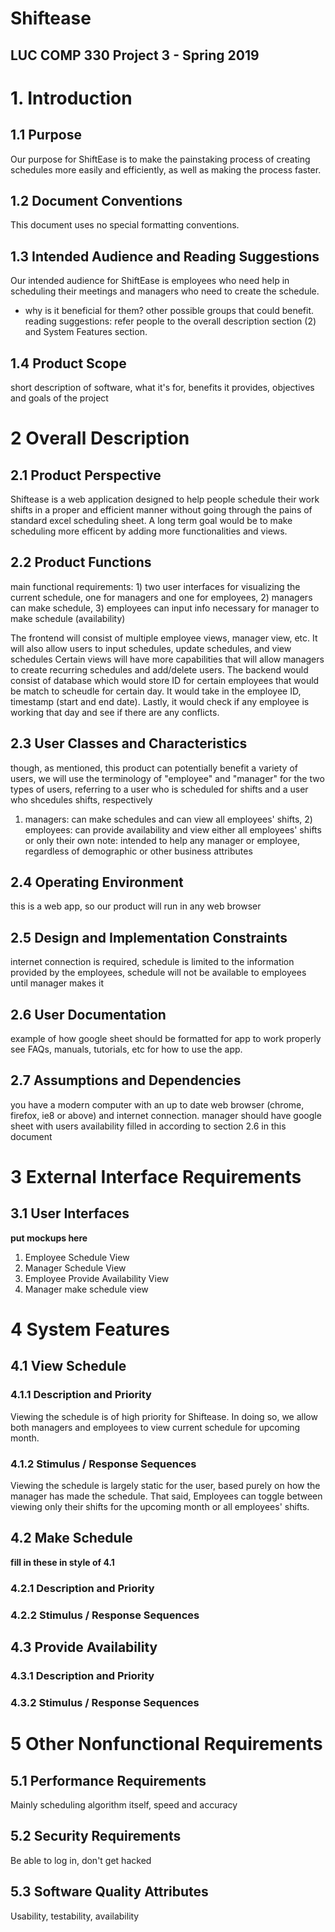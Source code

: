 ﻿# Shiftease

## LUC COMP 330 Project 3 - Spring 2019

# 1. Introduction

## 1.1 Purpose

Our purpose for ShiftEase is to make the painstaking process of creating schedules more easily and efficiently, as well as making the process faster.

## 1.2 Document Conventions

This document uses no special formatting conventions.

## 1.3 Intended Audience and Reading Suggestions

Our intended audience for ShiftEase is employees who need help in scheduling their meetings and managers who need to create the schedule.

- why is it beneficial for them? other possible groups that could benefit.
  reading suggestions: refer people to the overall description section (2) and System Features section.

## 1.4 Product Scope

short description of software, what it's for, benefits it provides, objectives and goals of the project

# 2 Overall Description

## 2.1 Product Perspective

Shiftease is a web application designed to help people schedule their work shifts in a proper and efficient manner without going through the pains of standard excel scheduling sheet. A long term goal would be to make scheduling more efficent by adding more functionalities and views. 

## 2.2 Product Functions

main functional requirements: 1) two user interfaces for visualizing the current schedule, one for managers and one for employees, 2) managers can make schedule, 3) employees can input info necessary for manager to make schedule (availability)

The frontend will consist of multiple employee views, manager view, etc. It will also allow users to input schedules, update schedules, and view schedules Certain views will have more capabilities that will allow managers to create recurring schedules and add/delete users. The backend would consist of database which would store ID for certain employees that would be match to scheudle for certain day. It would take in the employee ID, timestamp (start and end date). Lastly, it would check if any employee is working that day and see if there are any conflicts. 

## 2.3 User Classes and Characteristics

though, as mentioned, this product can potentially benefit a variety of users, we will use the terminology of "employee" and "manager" for the two types of users, referring to a user who is scheduled for shifts and a user who shcedules shifts, respectively

1. managers: can make schedules and can view all employees' shifts, 2) employees: can provide availability and view either all employees' shifts or only their own
   note: intended to help any manager or employee, regardless of demographic or other business attributes

## 2.4 Operating Environment

this is a web app, so our product will run in any web browser

## 2.5 Design and Implementation Constraints

internet connection is required, schedule is limited to the information provided by the employees, schedule will not be available to employees until manager makes it

## 2.6 User Documentation

example of how google sheet should be formatted for app to work properly
see FAQs, manuals, tutorials, etc for how to use the app.

## 2.7 Assumptions and Dependencies

you have a modern computer with an up to date web browser (chrome, firefox, ie8 or above) and internet connection.
manager should have google sheet with users availability filled in according to section 2.6 in this document

# 3 External Interface Requirements

## 3.1 User Interfaces

**put mockups here**

1. Employee Schedule View
2. Manager Schedule View
3. Employee Provide Availability View
4. Manager make schedule view

# 4 System Features

## 4.1 View Schedule

### 4.1.1 Description and Priority

Viewing the schedule is of high priority for Shiftease. In doing so, we allow both managers and employees to view current schedule for upcoming month.

### 4.1.2 Stimulus / Response Sequences

Viewing the schedule is largely static for the user, based purely on how the manager has made the schedule. That said, Employees can toggle between viewing only their shifts for the upcoming month or all employees' shifts.

## 4.2 Make Schedule

**fill in these in style of 4.1**

### 4.2.1 Description and Priority

### 4.2.2 Stimulus / Response Sequences

## 4.3 Provide Availability

### 4.3.1 Description and Priority

### 4.3.2 Stimulus / Response Sequences

# 5 Other Nonfunctional Requirements

## 5.1 Performance Requirements

Mainly scheduling algorithm itself, speed and accuracy

## 5.2 Security Requirements

Be able to log in, don't get hacked

## 5.3 Software Quality Attributes

Usability, testability, availability
